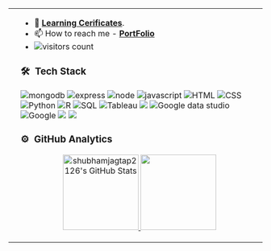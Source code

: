 <table>
<tr>
<td>

</td>

<td>
<!--  https://dev.to/envoy_/150-badges-for-github-pnk -->

- 📜 [**Learning Cerificates**](https://drive.google.com/drive/u/0/folders/1k9CbtNCu2S9ukOuwzOgyPt17pqjtExm4).
- 📫 How to reach me - [**PortFolio**](https://shubhamjagtap2126.wixsite.com/shubhamjagtap)
- ![visitors count](https://visitor-badge.glitch.me/badge?page_id=shubhamjagtap2126)

### 🛠 &nbsp;Tech Stack
<div align="left">
    <img src="https://img.shields.io/badge/mongodb-007f00?logo=mongodb&logoColor=white&style=for-the-badge&color=blue" alt="mongodb">
    <img src="https://img.shields.io/badge/express-007f00?logo=express&logoColor=white&style=for-the-badge&color=blue" alt="express">
    <img src="https://img.shields.io/badge/node-007f00?logo=nodedotjs&logoColor=white&style=for-the-badge&color=blue" alt="node"> 
    <img src="https://img.shields.io/badge/JAVASCRIPT-007f00?logo=javascript&logoColor=white&style=for-the-badge&color=blue" alt="javascript">
    <img src="https://img.shields.io/badge/HTML-007f00?logo=html5&logoColor=white&style=for-the-badge&color=blue" alt="HTML">
    <img src="https://img.shields.io/badge/CSS-007f00?logo=css3&logoColor=white&style=for-the-badge&color=blue" alt="CSS">
    <img src="https://img.shields.io/badge/Python-007f00?logo=python&logoColor=white&style=for-the-badge&color=blue" alt="Python">
    <img src="https://img.shields.io/badge/R-007f00?logo=R&logoColor=white&style=for-the-badge&color=blue" alt="R">
    <img src="https://img.shields.io/badge/SQL-007f00?logo=mysql&logoColor=white&style=for-the-badge&color=blue" alt="SQL">
    <img src="https://img.shields.io/badge/Tableau-007f00?logo=Tableau&logoColor=white&style=for-the-badge&color=blue" alt="Tableau">
    <img src="https://img.shields.io/badge/Prezi-007f00?style=for-the-badge&logo=prezi&logoColor=white&color=blue">
    <img src="https://img.shields.io/badge/google_data_studio-007f00?logo=Googledatastudio&logoColor=white&style=for-the-badge&color=blue" alt="Google data studio">
    <img src="https://img.shields.io/badge/google_products-007f00?logo=google&logoColor=white&style=for-the-badge&color=blue" alt="Google">
    <img src="https://img.shields.io/badge/microsoft-007f00?style=for-the-badge&logo=microsoft&logoColor=white&color=blue">
    <img src="https://img.shields.io/badge/figma-007f00?style=for-the-badge&logo=figma&logoColor=white&color=blue">
    
</div>
 
### ⚙️ &nbsp;GitHub Analytics

<p align="center">
<a href="https://awesome-github-stats.azurewebsites.net/user-stats/shubhamjagtap2126?cardType=github">  
<img height = "150em" alt="shubhamjagtap2126's GitHub Stats" src="https://awesome-github-stats.azurewebsites.net/user-stats/shubhamjagtap2126?cardType=github" />  
</a>

<a href="https://github-readme-stats-eight-theta.vercel.app/api/top-langs/?username=shubhamjagtap2126&layout=default">
<img height = "150em" src="https://github-readme-stats-eight-theta.vercel.app/api/top-langs/?username=shubhamjagtap2126&layout=default"/>
</a>
</p>

</td>
</tr>
</table>

<!-- links -->
[Shubham Jagtap]: https://github.com/shubhamjagtap2126 "Shubham Jagtap"
